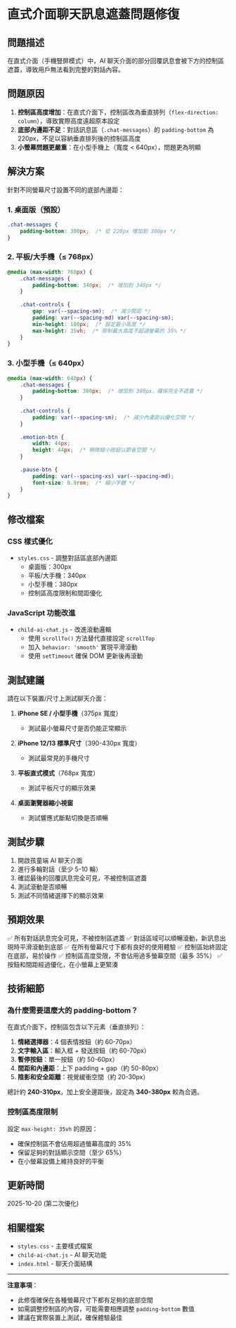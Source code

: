 # 直式介面聊天訊息遮蓋問題修復

## 問題描述

在直式介面（手機豎屏模式）中，AI 聊天介面的部分回覆訊息會被下方的控制區遮蓋，導致用戶無法看到完整的對話內容。

## 問題原因

1. **控制區高度增加**：在直式介面下，控制區改為垂直排列（`flex-direction: column`），導致實際高度遠超原本設定
2. **底部內邊距不足**：對話訊息區（`.chat-messages`）的 `padding-bottom` 為 220px，不足以容納垂直排列後的控制區高度
3. **小螢幕問題更嚴重**：在小型手機上（寬度 < 640px），問題更為明顯

## 解決方案

針對不同螢幕尺寸設置不同的底部內邊距：

### 1. 桌面版（預設）
```css
.chat-messages {
    padding-bottom: 300px;  /* 從 220px 增加到 300px */
}
```

### 2. 平板/大手機（≤ 768px）
```css
@media (max-width: 768px) {
    .chat-messages {
        padding-bottom: 340px;  /* 增加到 340px */
    }
    
    .chat-controls {
        gap: var(--spacing-sm);  /* 減少間距 */
        padding: var(--spacing-md) var(--spacing-sm);
        min-height: 180px;  /* 設定最小高度 */
        max-height: 35vh;  /* 限制最大高度不超過螢幕的 35% */
    }
}
```

### 3. 小型手機（≤ 640px）
```css
@media (max-width: 640px) {
    .chat-messages {
        padding-bottom: 380px;  /* 增加到 380px，確保完全不遮蓋 */
    }
    
    .chat-controls {
        padding: var(--spacing-sm);  /* 減少內邊距以優化空間 */
    }
    
    .emotion-btn {
        width: 44px;
        height: 44px;  /* 稍微縮小按鈕以節省空間 */
    }
    
    .pause-btn {
        padding: var(--spacing-xs) var(--spacing-md);
        font-size: 0.9rem;  /* 縮小字體 */
    }
}
```

## 修改檔案

### CSS 樣式優化
- `styles.css` - 調整對話區底部內邊距
  - 桌面版：300px
  - 平板/大手機：340px
  - 小型手機：380px
  - 控制區高度限制和間距優化

### JavaScript 功能改進
- `child-ai-chat.js` - 改進滾動邏輯
  - 使用 `scrollTo()` 方法替代直接設定 `scrollTop`
  - 加入 `behavior: 'smooth'` 實現平滑滾動
  - 使用 `setTimeout` 確保 DOM 更新後再滾動

## 測試建議

請在以下裝置/尺寸上測試聊天介面：

1. **iPhone SE / 小型手機**（375px 寬度）
   - 測試最小螢幕尺寸是否仍能正常顯示
   
2. **iPhone 12/13 標準尺寸**（390-430px 寬度）
   - 測試最常見的手機尺寸
   
3. **平板直式模式**（768px 寬度）
   - 測試平板尺寸的顯示效果

4. **桌面瀏覽器縮小視窗**
   - 測試響應式斷點切換是否順暢

## 測試步驟

1. 開啟孩童端 AI 聊天介面
2. 進行多輪對話（至少 5-10 輪）
3. 確認最後的回覆訊息完全可見，不被控制區遮蓋
4. 測試滾動是否順暢
5. 測試不同情緒選擇下的顯示效果

## 預期效果

✅ 所有對話訊息完全可見，不被控制區遮蓋
✅ 對話區域可以順暢滾動，新訊息出現時平滑滾動到底部
✅ 在所有螢幕尺寸下都有良好的使用體驗
✅ 控制區始終固定在底部，易於操作
✅ 控制區高度受限，不會佔用過多螢幕空間（最多 35%）
✅ 按鈕和間距經過優化，在小螢幕上更緊湊

## 技術細節

### 為什麼需要這麼大的 padding-bottom？

在直式介面下，控制區包含以下元素（垂直排列）：

1. **情緒選擇器**：4 個表情按鈕（約 60-70px）
2. **文字輸入區**：輸入框 + 發送按鈕（約 60-70px）
3. **暫停按鈕**：單一按鈕（約 50-60px）
4. **間距和內邊距**：上下 padding + gap（約 50-80px）
5. **陰影和安全距離**：視覺緩衝空間（約 20-30px）

總計約 **240-310px**，加上安全邊距後，設定為 **340-380px** 較為合適。

### 控制區高度限制

設定 `max-height: 35vh` 的原因：
- 確保控制區不會佔用超過螢幕高度的 35%
- 保留足夠的對話顯示空間（至少 65%）
- 在小螢幕設備上維持良好的平衡

## 更新時間

2025-10-20 (第二次優化)

## 相關檔案

- `styles.css` - 主要樣式檔案
- `child-ai-chat.js` - AI 聊天功能
- `index.html` - 聊天介面結構

---

**注意事項**：
- 此修復確保在各種螢幕尺寸下都有足夠的底部空間
- 如需調整控制區的內容，可能需要相應調整 `padding-bottom` 數值
- 建議在實際裝置上測試，確保體驗最佳

